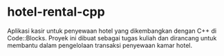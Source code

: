# hotel-rental-cpp
Aplikasi kasir untuk penyewaan hotel yang dikembangkan dengan C++ di Code::Blocks. Proyek ini dibuat sebagai tugas kuliah dan dirancang untuk membantu dalam pengelolaan transaksi penyewaan kamar hotel.
